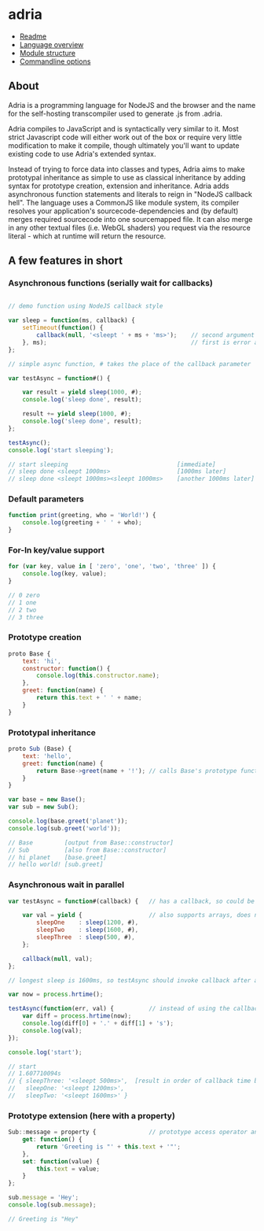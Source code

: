 adria
=====

- <a href="//github.com/sinesc/adria/blob/master/README.md">Readme</a>
- <a href="//github.com/sinesc/adria/blob/master/doc/overview.md">Language overview</a>
- <a href="//github.com/sinesc/adria/blob/master/doc/modules.md">Module structure</a>
- <a href="//github.com/sinesc/adria/blob/master/doc/commandline.md">Commandline options</a>

About
-----

Adria is a programming language for NodeJS and the browser and the name for the self-hosting transcompiler used to generate .js from .adria.

Adria compiles to JavaScript and is syntactically very similar to it. Most strict Javascript code will either work out of the box or require very little
modification to make it compile, though ultimately you'll want to update existing code to use Adria's extended syntax.

Instead of trying to force data into classes and types, Adria aims to make prototypal inheritance as simple to use as classical inheritance by adding syntax
for prototype creation, extension and inheritance. Adria adds asynchronous function statements and literals to reign in "NodeJS callback hell". The language
uses a CommonJS like module system, its compiler resolves your application's sourcecode-dependencies and (by default) merges required sourcecode into one
sourcemapped file. It can also merge in any other textual files (i.e. WebGL shaders) you request via the resource literal - which at runtime will return
the resource.

A few features in short
-----------------------

### Asynchronous functions (serially wait for callbacks)

```javascript

// demo function using NodeJS callback style

var sleep = function(ms, callback) {
    setTimeout(function() {
        callback(null, '<sleept ' + ms + 'ms>');    // second argument will be the yielded return value
    }, ms);                                         // first is error and would be thrown from within testAsync
};

// simple async function, # takes the place of the callback parameter

var testAsync = function#() {

    var result = yield sleep(1000, #);
    console.log('sleep done', result);

    result += yield sleep(1000, #);
    console.log('sleep done', result);
};

testAsync();
console.log('start sleeping');

// start sleeping                               [immediate]
// sleep done <sleept 1000ms>                   [1000ms later]
// sleep done <sleept 1000ms><sleept 1000ms>    [another 1000ms later]
```

### Default parameters

```javascript
function print(greeting, who = 'World!') {
    console.log(greeting + ' ' + who);
}
```

### For-In key/value support

```javascript
for (var key, value in [ 'zero', 'one', 'two', 'three' ]) {
    console.log(key, value);
}

// 0 zero
// 1 one
// 2 two
// 3 three
```

### Prototype creation

```javascript
proto Base {
    text: 'hi',
    constructor: function() {
        console.log(this.constructor.name);
    },
    greet: function(name) {
        return this.text + ' ' + name;
    }
}
```

### Prototypal inheritance

```javascript
proto Sub (Base) {
    text: 'hello',
    greet: function(name) {
        return Base->greet(name + '!'); // calls Base's prototype function greet in the context of Sub
    }
}

var base = new Base();
var sub = new Sub();

console.log(base.greet('planet'));
console.log(sub.greet('world'));

// Base         [output from Base::constructor]
// Sub          [also from Base::constructor]
// hi planet    [base.greet]
// hello world! [sub.greet]
```

### Asynchronous wait in parallel

```javascript
var testAsync = function#(callback) {   // has a callback, so could be used as yield argument in another function#

    var val = yield {                   // also supports arrays, does not have to be a static literal
        sleepOne    : sleep(1200, #),
        sleepTwo    : sleep(1600, #),
        sleepThree  : sleep(500, #),
    };

    callback(null, val);
};

// longest sleep is 1600ms, so testAsync should invoke callback after about 1600ms

var now = process.hrtime();

testAsync(function(err, val) {          // instead of using the callback, we could yield this from another function#
    var diff = process.hrtime(now);
    console.log(diff[0] + '.' + diff[1] + 's');
    console.log(val);
});

console.log('start');

// start
// 1.607710094s
// { sleepThree: '<sleept 500ms>',  [result in order of callback time but with proper k->v associations]
//   sleepOne: '<sleept 1200ms>',
//   sleepTwo: '<sleept 1600ms>' }
```

### Prototype extension (here with a property)

```javascript
Sub::message = property {               // prototype access operator and property assignment
    get: function() {
        return 'Greeting is "' + this.text + '"';
    },
    set: function(value) {
        this.text = value;
    }
};

sub.message = 'Hey';
console.log(sub.message);

// Greeting is "Hey"
```